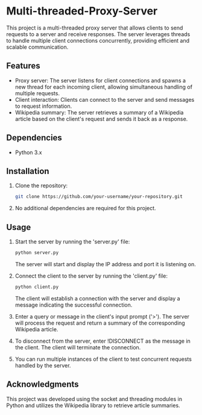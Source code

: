 # Multi-threaded-Proxy-Server

This project is a multi-threaded proxy server that allows clients to send requests to a server and receive responses. The server leverages threads to handle multiple client connections concurrently, providing efficient and scalable communication.

## Features

* Proxy server: The server listens for client connections and spawns a new thread for each incoming client, allowing simultaneous handling of multiple requests.
* Client interaction: Clients can connect to the server and send messages to request information.
* Wikipedia summary: The server retrieves a summary of a Wikipedia article based on the client's request and sends it back as a response.

## Dependencies

* Python 3.x

## Installation

1. Clone the repository:
   ```bash
   git clone https://github.com/your-username/your-repository.git
   
2. No additional dependencies are required for this project.

## Usage

1. Start the server by running the 'server.py' file:
   ```bash
   python server.py
   ```
   The server will start and display the IP address and port it is listening on.
 
2. Connect the client to the server by running the 'client.py' file:
   ```bash
   python client.py
   ```
   The client will establish a connection with the server and display a message indicating the successful connection.
   
3. Enter a query or message in the client's input prompt ('>'). The server will process the request and return a summary of the corresponding Wikipedia article.

4. To disconnect from the server, enter !DISCONNECT as the message in the client. The client will terminate the connection.

5. You can run multiple instances of the client to test concurrent requests handled by the server.

## Acknowledgments

This project was developed using the socket and threading modules in Python and utilizes the Wikipedia library to retrieve article summaries.
   
